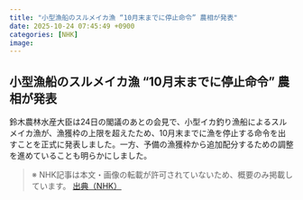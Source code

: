 ```yaml
---
title: "小型漁船のスルメイカ漁 “10月末までに停止命令” 農相が発表"
date: 2025-10-24 07:45:49 +0900
categories: [NHK]
image: 
---
```

## 小型漁船のスルメイカ漁 “10月末までに停止命令” 農相が発表

鈴木農林水産大臣は24日の閣議のあとの会見で、小型イカ釣り漁船によるスルメイカ漁が、漁獲枠の上限を超えたため、10月末までに漁を停止する命令を出すことを正式に発表しました。一方、予備の漁獲枠から追加配分するための調整を進めていることも明らかにしました。

> ※ NHK記事は本文・画像の転載が許可されていないため、概要のみ掲載しています。
[出典（NHK）](http://www3.nhk.or.jp/news/html/20251024/k10014958171000.html)
